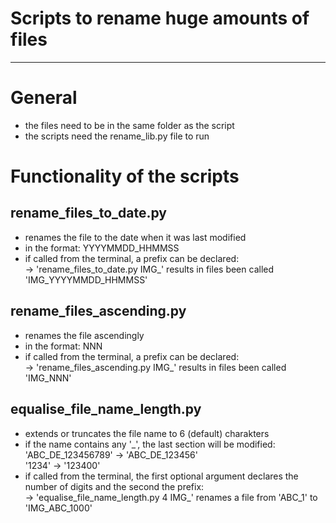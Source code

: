# Scripts to rename huge amounts of files

---
# General
- the files need to be in the same folder as the script
- the scripts need the rename_lib.py file to run

# Functionality of the scripts
## rename_files_to_date.py
- renames the file to the date when it was last modified
- in the format: YYYYMMDD_HHMMSS
- if called from the terminal, a prefix can be declared:  
-> 'rename_files_to_date.py IMG_' results in files been called 'IMG_YYYYMMDD_HHMMSS'

## rename_files_ascending.py
- renames the file ascendingly
- in the format: NNN
- if called from the terminal, a prefix can be declared:  
-> 'rename_files_ascending.py IMG_' results in files been called 'IMG_NNN'

## equalise_file_name_length.py
- extends or truncates the file name to 6 (default) charakters
- if the name contains any '_', the last section will be modified:  
'ABC_DE_123456789' -> 'ABC_DE_123456'  
'1234' -> '123400'
- if called from the terminal, the first optional argument declares the number of digits and the second the prefix:  
-> 'equalise_file_name_length.py 4 IMG_' renames a file from 'ABC_1' to 'IMG_ABC_1000'
